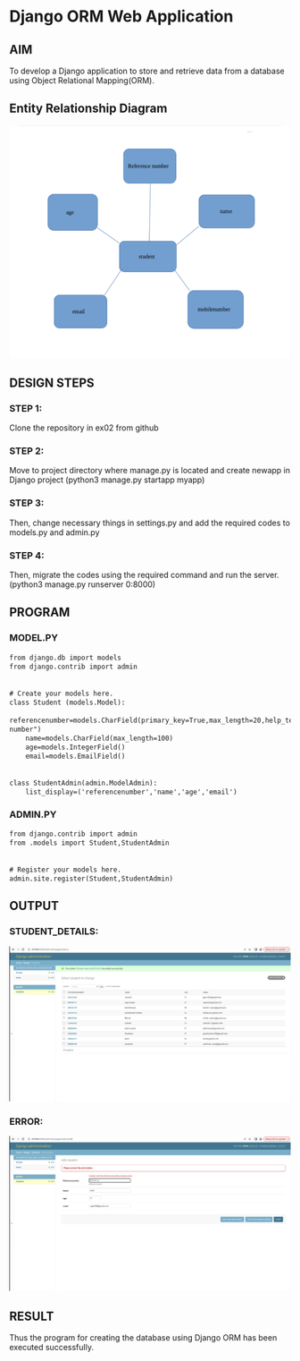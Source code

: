 # Django ORM Web Application

## AIM
To develop a Django application to store and retrieve data from a database using Object Relational Mapping(ORM).

## Entity Relationship Diagram

![ER](ER.png)

## DESIGN STEPS

### STEP 1:

Clone the repository in ex02 from github

### STEP 2:

Move to project directory where manage.py is located and create newapp in Django project (python3 manage.py startapp myapp)

### STEP 3:

Then, change necessary things in settings.py and add the required codes to models.py and admin.py

### STEP 4:

Then, migrate the codes using the required command and run the server. (python3 manage.py runserver 0:8000)

## PROGRAM
### MODEL.PY
```
from django.db import models
from django.contrib import admin


# Create your models here.
class Student (models.Model):
    referencenumber=models.CharField(primary_key=True,max_length=20,help_text="reference number")
    name=models.CharField(max_length=100)
    age=models.IntegerField()
    email=models.EmailField()


class StudentAdmin(admin.ModelAdmin):
    list_display=('referencenumber','name','age','email')
```
### ADMIN.PY
```
from django.contrib import admin
from .models import Student,StudentAdmin


# Register your models here.
admin.site.register(Student,StudentAdmin)

```

## OUTPUT

### STUDENT_DETAILS:
![OUTPUT](output.png)
### ERROR:
![ERROR](error.png)

## RESULT
Thus the program for creating the database using Django ORM has been executed successfully.